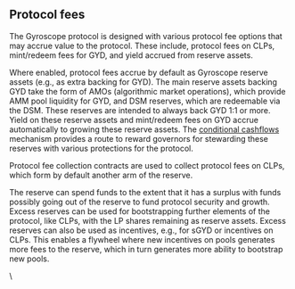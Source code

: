 ## Protocol fees

The Gyroscope protocol is designed with various protocol fee options that may accrue value to the protocol. These include, protocol fees on CLPs, mint/redeem fees for GYD, and yield accrued from reserve assets.

Where enabled, protocol fees accrue by default as Gyroscope reserve assets (e.g., as extra backing for GYD). The main reserve assets backing GYD take the form of AMOs (algorithmic market operations), which provide AMM pool liquidity for GYD, and DSM reserves, which are redeemable via the DSM. These reserves are intended to always back GYD 1:1 or more. Yield on these reserve assets and mint/redeem fees on GYD accrue automatically to growing these reserve assets. The [conditional cashflows](../../governance/how-it-works/conditional-cashflows.md) mechanism provides a route to reward governors for stewarding these reserves with various protections for the protocol.

Protocol fee collection contracts are used to collect protocol fees on CLPs, which form by default another arm of the reserve.

The reserve can spend funds to the extent that it has a surplus with funds possibly going out of the reserve to fund protocol security and growth. Excess reserves can be used for bootstrapping further elements of the protocol, like CLPs, with the LP shares remaining as reserve assets. Excess reserves can also be used as incentives, e.g., for sGYD or incentives on CLPs. This enables a flywheel where new incentives on pools generates more fees to the reserve, which in turn generates more ability to bootstrap new pools.

\
